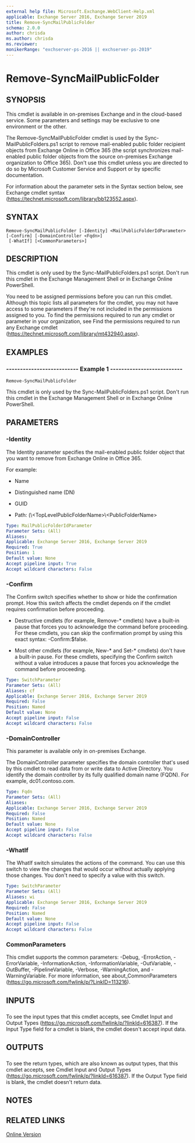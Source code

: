 ```yaml
---
external help file: Microsoft.Exchange.WebClient-Help.xml
applicable: Exchange Server 2016, Exchange Server 2019
title: Remove-SyncMailPublicFolder
schema: 2.0.0
author: chrisda
ms.author: chrisda
ms.reviewer:
monikerRange: "exchserver-ps-2016 || exchserver-ps-2019"
---
```


# Remove-SyncMailPublicFolder

## SYNOPSIS
This cmdlet is available in on-premises Exchange and in the cloud-based service. Some parameters and settings may be exclusive to one environment or the other.

The Remove-SyncMailPublicFolder cmdlet is used by the Sync-MailPublicFolders.ps1 script to remove mail-enabled public folder recipient objects from Exchange Online in Office 365 (the script synchronizes mail-enabled public folder objects from the source on-premises Exchange organization to Office 365). Don't use this cmdlet unless you are directed to do so by Microsoft Customer Service and Support or by specific documentation.

For information about the parameter sets in the Syntax section below, see Exchange cmdlet syntax (https://technet.microsoft.com/library/bb123552.aspx).

## SYNTAX

```
Remove-SyncMailPublicFolder [-Identity] <MailPublicFolderIdParameter> [-Confirm] [-DomainController <Fqdn>]
 [-WhatIf] [<CommonParameters>]
```

## DESCRIPTION
This cmdlet is only used by the Sync-MailPublicFolders.ps1 script. Don't run this cmdlet in the Exchange Management Shell or in Exchange Online PowerShell.

You need to be assigned permissions before you can run this cmdlet. Although this topic lists all parameters for the cmdlet, you may not have access to some parameters if they're not included in the permissions assigned to you. To find the permissions required to run any cmdlet or parameter in your organization, see Find the permissions required to run any Exchange cmdlet (https://technet.microsoft.com/library/mt432940.aspx).

## EXAMPLES

### -------------------------- Example 1 --------------------------
```
Remove-SyncMailPublicFolder
```

This cmdlet is only used by the Sync-MailPublicFolders.ps1 script. Don't run this cmdlet in the Exchange Management Shell or in Exchange Online PowerShell.

## PARAMETERS

### -Identity
The Identity parameter specifies the mail-enabled public folder object that you want to remove from Exchange Online in Office 365.

For example:

- Name

- Distinguished name (DN)

- GUID

- Path: (\\\<TopLevelPublicFolderName\>\\\<PublicFolderName\>

```yaml
Type: MailPublicFolderIdParameter
Parameter Sets: (All)
Aliases:
Applicable: Exchange Server 2016, Exchange Server 2019
Required: True
Position: 1
Default value: None
Accept pipeline input: True
Accept wildcard characters: False
```

### -Confirm
The Confirm switch specifies whether to show or hide the confirmation prompt. How this switch affects the cmdlet depends on if the cmdlet requires confirmation before proceeding.

- Destructive cmdlets (for example, Remove-\* cmdlets) have a built-in pause that forces you to acknowledge the command before proceeding. For these cmdlets, you can skip the confirmation prompt by using this exact syntax: -Confirm:$false.

- Most other cmdlets (for example, New-\* and Set-\* cmdlets) don't have a built-in pause. For these cmdlets, specifying the Confirm switch without a value introduces a pause that forces you acknowledge the command before proceeding.

```yaml
Type: SwitchParameter
Parameter Sets: (All)
Aliases: cf
Applicable: Exchange Server 2016, Exchange Server 2019
Required: False
Position: Named
Default value: None
Accept pipeline input: False
Accept wildcard characters: False
```

### -DomainController
This parameter is available only in on-premises Exchange.

The DomainController parameter specifies the domain controller that's used by this cmdlet to read data from or write data to Active Directory. You identify the domain controller by its fully qualified domain name (FQDN). For example, dc01.contoso.com.

```yaml
Type: Fqdn
Parameter Sets: (All)
Aliases:
Applicable: Exchange Server 2016, Exchange Server 2019
Required: False
Position: Named
Default value: None
Accept pipeline input: False
Accept wildcard characters: False
```

### -WhatIf
The WhatIf switch simulates the actions of the command. You can use this switch to view the changes that would occur without actually applying those changes. You don't need to specify a value with this switch.

```yaml
Type: SwitchParameter
Parameter Sets: (All)
Aliases: wi
Applicable: Exchange Server 2016, Exchange Server 2019
Required: False
Position: Named
Default value: None
Accept pipeline input: False
Accept wildcard characters: False
```

### CommonParameters
This cmdlet supports the common parameters: -Debug, -ErrorAction, -ErrorVariable, -InformationAction, -InformationVariable, -OutVariable, -OutBuffer, -PipelineVariable, -Verbose, -WarningAction, and -WarningVariable. For more information, see about_CommonParameters (https://go.microsoft.com/fwlink/p/?LinkID=113216).

## INPUTS

###  
To see the input types that this cmdlet accepts, see Cmdlet Input and Output Types (https://go.microsoft.com/fwlink/p/?linkId=616387). If the Input Type field for a cmdlet is blank, the cmdlet doesn't accept input data.

## OUTPUTS

###  
To see the return types, which are also known as output types, that this cmdlet accepts, see Cmdlet Input and Output Types (https://go.microsoft.com/fwlink/p/?linkId=616387). If the Output Type field is blank, the cmdlet doesn't return data.

## NOTES

## RELATED LINKS

[Online Version](https://technet.microsoft.com/library/76e31311-9aed-4734-9179-80c6f7959e6d.aspx)
